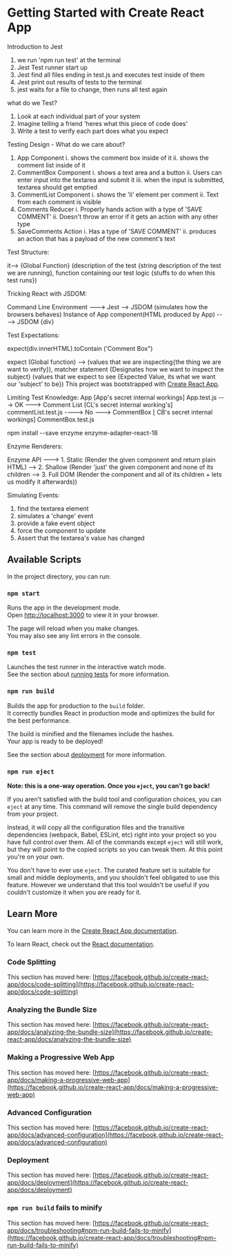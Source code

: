 # Getting Started with Create React App

Introduction to Jest

1. we run 'npm run test' at the terminal
2. Jest Test runner start up
3. Jest find all files ending in test.js and executes test inside of them
4. Jest print out results of tests to the terminal
5. jest waits for a file to change, then runs all test again

what do we Test?

1. Look at each individual part of your system
2. Imagine telling a friend 'heres what this piece of code does'
3. Write a test to verify each part does what you expect

Testing Design - What do we care about?

1. App Component
   i. shows the comment box inside of it
   ii. shows the comment list inside of it
2. CommentBox Component
   i. shows a text area and a button
   ii. Users can enter input into the textarea and submit it
   iii. when the input is submitted, textarea should get emptied
3. CommentList Component
   i. shows the 'li' element per comment
   ii. Text from each comment is visible
4. Comments Reducer
   i. Properly hands action with a type of 'SAVE COMMENT'
   ii. Doesn't throw an error if it gets an action with any other type
5. SaveComments Action
   i. Has a type of 'SAVE COMMENT'
   ii. produces an action that has a payload of the new comment's text

Test Structure:

it--> {Global Function} (description of the test {string description of the test we are running}, function containing our test logic {stuffs to do when this test runs})

Tricking React with JSDOM:

Command Line Environment ---> Jest --> JSDOM (simulates how the browsers behaves)
Instance of App component(HTML produced by App) ----> JSDOM {div}

Test Expectations:

expect(div.innerHTML).toContain ('Comment Box")

expect (Global function) --> (values that we are inspecting{the thing we are want to verify}), matcher statement {Designates how we want to inspect the subject} (values that we expect to see {Expected Value, its what we want our 'subject' to be})
This project was bootstrapped with [Create React App](https://github.com/facebook/create-react-app).

Limiting Test Knowledge:
App [App's secret internal workings] App.test.js ---> OK ---> Comment List [CL's secret internal working's] commentList.test.js ----> No ---> CommentBox [ CB's secret internal workings] CommentBox.test.js

npm install --save enzyme enzyme-adapter-react-18

Enzyme Renderers:

Enzyme API ---> 1. Static (Render the given component and return plain HTML) --> 2. Shallow (Render 'just' the given component and none of its children --> 3. Full DOM (Render the component and all of its children + lets us modify it afterwards))

Simulating Events:

1. find the textarea element
2. simulates a 'change' event
3. provide a fake event object
4. force the component to update
5. Assert that the textarea's value has changed

## Available Scripts

In the project directory, you can run:

### `npm start`

Runs the app in the development mode.\
Open [http://localhost:3000](http://localhost:3000) to view it in your browser.

The page will reload when you make changes.\
You may also see any lint errors in the console.

### `npm test`

Launches the test runner in the interactive watch mode.\
See the section about [running tests](https://facebook.github.io/create-react-app/docs/running-tests) for more information.

### `npm run build`

Builds the app for production to the `build` folder.\
It correctly bundles React in production mode and optimizes the build for the best performance.

The build is minified and the filenames include the hashes.\
Your app is ready to be deployed!

See the section about [deployment](https://facebook.github.io/create-react-app/docs/deployment) for more information.

### `npm run eject`

**Note: this is a one-way operation. Once you `eject`, you can't go back!**

If you aren't satisfied with the build tool and configuration choices, you can `eject` at any time. This command will remove the single build dependency from your project.

Instead, it will copy all the configuration files and the transitive dependencies (webpack, Babel, ESLint, etc) right into your project so you have full control over them. All of the commands except `eject` will still work, but they will point to the copied scripts so you can tweak them. At this point you're on your own.

You don't have to ever use `eject`. The curated feature set is suitable for small and middle deployments, and you shouldn't feel obligated to use this feature. However we understand that this tool wouldn't be useful if you couldn't customize it when you are ready for it.

## Learn More

You can learn more in the [Create React App documentation](https://facebook.github.io/create-react-app/docs/getting-started).

To learn React, check out the [React documentation](https://reactjs.org/).

### Code Splitting

This section has moved here: [https://facebook.github.io/create-react-app/docs/code-splitting](https://facebook.github.io/create-react-app/docs/code-splitting)

### Analyzing the Bundle Size

This section has moved here: [https://facebook.github.io/create-react-app/docs/analyzing-the-bundle-size](https://facebook.github.io/create-react-app/docs/analyzing-the-bundle-size)

### Making a Progressive Web App

This section has moved here: [https://facebook.github.io/create-react-app/docs/making-a-progressive-web-app](https://facebook.github.io/create-react-app/docs/making-a-progressive-web-app)

### Advanced Configuration

This section has moved here: [https://facebook.github.io/create-react-app/docs/advanced-configuration](https://facebook.github.io/create-react-app/docs/advanced-configuration)

### Deployment

This section has moved here: [https://facebook.github.io/create-react-app/docs/deployment](https://facebook.github.io/create-react-app/docs/deployment)

### `npm run build` fails to minify

This section has moved here: [https://facebook.github.io/create-react-app/docs/troubleshooting#npm-run-build-fails-to-minify](https://facebook.github.io/create-react-app/docs/troubleshooting#npm-run-build-fails-to-minify)
